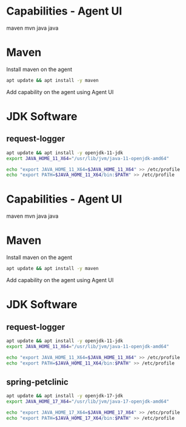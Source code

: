 # Capabilities - Agent UI
maven mvn
java java

# Maven
Install maven on the agent
```bash
apt update && apt install -y maven
```
Add capability on the agent using Agent UI
# JDK Software
## request-logger
```bash
apt update && apt install -y openjdk-11-jdk
export JAVA_HOME_11_X64="/usr/lib/jvm/java-11-openjdk-amd64"

echo "export JAVA_HOME_11_X64=$JAVA_HOME_11_X64" >> /etc/profile
echo "export PATH=$JAVA_HOME_11_X64/bin:$PATH" >> /etc/profile

```
# Capabilities - Agent UI
maven mvn
java java

# Maven
Install maven on the agent
```bash
apt update && apt install -y maven
```
Add capability on the agent using Agent UI
# JDK Software
## request-logger
```bash
apt update && apt install -y openjdk-11-jdk
export JAVA_HOME_11_X64="/usr/lib/jvm/java-11-openjdk-amd64"

echo "export JAVA_HOME_11_X64=$JAVA_HOME_11_X64" >> /etc/profile
echo "export PATH=$JAVA_HOME_11_X64/bin:$PATH" >> /etc/profile
```

## spring-petclinic
```bash
apt update && apt install -y openjdk-17-jdk
export JAVA_HOME_17_X64="/usr/lib/jvm/java-17-openjdk-amd64"

echo "export JAVA_HOME_17_X64=$JAVA_HOME_17_X64" >> /etc/profile
echo "export PATH=$JAVA_HOME_17_X64/bin:$PATH" >> /etc/profile
```

